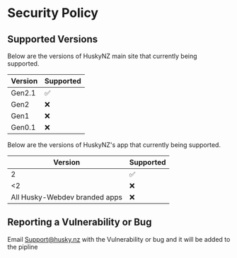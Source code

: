 # Security Policy

## Supported Versions

Below are the versions of HuskyNZ main site that
currently being supported.

| Version | Supported          |
| ------- | ------------------ |
| Gen2.1  | :white_check_mark: |
| Gen2   | :x:                |
| Gen1   | :x: |
| Gen0.1   | :x:                |


Below are the versions of HuskyNZ's app that
currently being supported.

| Version | Supported          |
| ------- | ------------------ |
| 2  | :white_check_mark: |
| <2   | :x:                |
| All Husky-Webdev branded apps   | :x:|

## Reporting a Vulnerability or Bug

Email Support@husky.nz with the Vulnerability or bug and it will be added to the pipline
